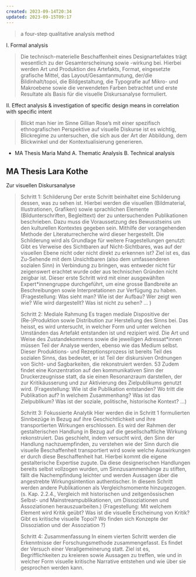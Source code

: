 ```yaml
---
created: 2023-09-14T20:34
updated: 2023-09-15T09:17
---
```

> a four-step qualitative analysis method

I. Formal analysis

> Die technisch-materielle Beschaffenheit eines Designartefaktes trägt wesentlich zu der Gesamterscheinung sowie -wirkung bei. Hierbei werden Art und Produktion des Artefakts, Format, eingesetzte grafische Mittel, das Layout/Gesamtanmutung, der/die Bildinhalt/topoi, die Bildgestaltung, die Typografie auf Mikro- und Makroebene sowie die verwendeten Farben betrachtet und erste Resultate als Basis für die visuelle Diskursanalyse formuliert.

II. Effect analysis & investigation of specific design means in correlation with specific intent

> Blickt man hier im Sinne Gillian Rose’s mit einer spezifisch ethnografischen Perspektive auf visuelle Diskurse ist es wichtig, Blickregime zu untersuchen, die sich aus der Art der Abbildung, dem Blickwinkel und der Kontextualisierung generieren.

- MA Thesis Maria Mahd
	A. Thematic Analysis
	B. Technical analysis
	
## MA Thesis Lara Kothe
Zur visuellen Diskursanalyse

> Schritt 1: Schilderung Der erste Schritt beinhaltet eine Schilderung dessen, was zu sehen ist. Hierbei werden die visuellen (Bildmaterial, Illustrationen, Grafiken) sowie sprachlichen Elemente (Bildunterschriften, Begleittext) der zu untersuchenden Publikationen beschrieben. Dazu muss die Voraussetzung des Bewusstseins um den kulturellen Kontextes gegeben sein. Mithilfe der vorangehenden Methode der Literaturrecherche wird dieser hergestellt. Die Schilderung wird als Grundlage für weitere Fragestellungen genutzt: Gibt es Verweise des Sichtbaren auf Nicht-Sichtbares, was auf der visuellen Ebene nicht oder nicht direkt zu erkennen ist? Ziel ist es, das Zu-Sehende mit dem Unsichtbaren (also dem umfassenderen sozialen Sinn) in Verbindung zu bringen, was entweder nicht für zeigenswert erachtet wurde oder aus technischen Gründen nicht zeigbar ist. Dieser erste Schritt wird mit einer ausgewählten Expert*innengruppe durchgeführt, um eine grosse Bandbreite an Beschreibungen sowie Interpretationen zur Verfügung zu haben. (Fragestellung: Was sieht man? Wie ist der Aufbau? Wer zeigt wen wie? Wie wird dargestellt? Was ist nicht zu sehen? ... )
> 
> Schritt 2: Mediale Rahmung Es tragen mediale Dispositive der (Re-)Produktion sowie Distribution zur Herstellung des Sinns bei. Das heisst, es wird untersucht, in welcher Form und unter welchen Umständen das Artefakt entstanden ist und rezipiert wird. Die Art und Weise des Zustandekommens sowie die jeweiligen Adressat*innen müssen Teil der Analyse werden, ebenso wie das Medium selbst. Dieser Produktions- und Rezeptionsprozess ist bereits Teil des sozialen Sinns, das bedeutet, er ist Teil der diskursiven Ordnungen von Sicht- und Sagbarkeiten, die rekonstruiert werden. 53 Zudem findet eine Konzentration auf den kommunikativen Sinn der Druckerzeugnisse statt, da sie einen Resonanzraum darstellen, der zur Kritikäusserung und zur Aktivierung des Zielpublikums genutzt wird. (Fragestellung: Wie ist die Publikation entstanden? Wo tritt die Publikation auf? In welchem Zusammenhang? Was ist das Zielpublikum? Was ist der soziale, politische, historische Kontext? ...)
> 
> Schritt 3: Fokussierte Analytik Hier werden die in Schritt 1 formulierten Sinnbezüge in Bezug auf ihre Geschichtlichkeit und ihre transportierten Wirkungen erschlossen. Es wird der Rahmen der gestalterischen Handlung in Bezug auf die gesellschaftliche Wirkung rekonstruiert. Das geschieht, indem versucht wird, den Sinn der Handlung nachzuempfinden, zu verstehen wie der Sinn durch die visuelle Beschaffenheit transportiert wird sowie welche Auswirkungen er durch diese Beschaffenheit hat. Hierbei kommt die eigene gestalterische Expertise zugute. Da diese designerischen Handlungen bereits selbst vollzogen wurden, um Sinnzusammenhänge zu stiften, fällt die Nachempfindung leichter und werden Aussagen über die angestrebte Wirkungsintention authentischer. In diesem Schritt werden andere Publikationen als Vergleichsmomente hinzugezogen. (s. Kap. 2.2.4., Vergleich mit historischen und zeitgenössischen Selbst- und Mainstreampublikationen, um Dissoziationen und Assoziationen herauszuarbeiten.) (Fragestellung: Mit welchem Element wird Kritik geübt? Was ist die visuelle Erscheinung von Kritik? Gibt es kritische visuelle Topoi? Wo finden sich Konzepte der Dissoziation und der Assoziation ?)
> 
> Schritt 4: Zusammenfassung In einem vierten Schritt werden die Erkenntnisse der Forschungsmethode zusammengefasst. Es findet der Versuch einer Verallgemeinerung statt. Ziel ist es, Begrifflichkeiten zu kreieren sowie Aussagen zu treffen, wie und in welcher Form visuelle kritische Narrative entstehen und wie über sie gesprochen werden kann.